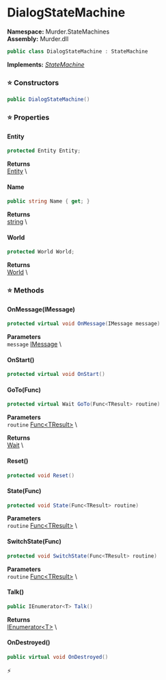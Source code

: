# DialogStateMachine

**Namespace:** Murder.StateMachines \
**Assembly:** Murder.dll

```csharp
public class DialogStateMachine : StateMachine
```

**Implements:** _[StateMachine](/Bang/StateMachines/StateMachine.html)_

### ⭐ Constructors
```csharp
public DialogStateMachine()
```

### ⭐ Properties
#### Entity
```csharp
protected Entity Entity;
```

**Returns** \
[Entity](/Bang/Entities/Entity.html) \
#### Name
```csharp
public string Name { get; }
```

**Returns** \
[string](https://learn.microsoft.com/en-us/dotnet/api/System.String?view=net-7.0) \
#### World
```csharp
protected World World;
```

**Returns** \
[World](/Bang/World.html) \
### ⭐ Methods
#### OnMessage(IMessage)
```csharp
protected virtual void OnMessage(IMessage message)
```

**Parameters** \
`message` [IMessage](/Bang/Components/IMessage.html) \

#### OnStart()
```csharp
protected virtual void OnStart()
```

#### GoTo(Func<TResult>)
```csharp
protected virtual Wait GoTo(Func<TResult> routine)
```

**Parameters** \
`routine` [Func\<TResult\>](https://learn.microsoft.com/en-us/dotnet/api/System.Func-1?view=net-7.0) \

**Returns** \
[Wait](/Bang/StateMachines/Wait.html) \

#### Reset()
```csharp
protected void Reset()
```

#### State(Func<TResult>)
```csharp
protected void State(Func<TResult> routine)
```

**Parameters** \
`routine` [Func\<TResult\>](https://learn.microsoft.com/en-us/dotnet/api/System.Func-1?view=net-7.0) \

#### SwitchState(Func<TResult>)
```csharp
protected void SwitchState(Func<TResult> routine)
```

**Parameters** \
`routine` [Func\<TResult\>](https://learn.microsoft.com/en-us/dotnet/api/System.Func-1?view=net-7.0) \

#### Talk()
```csharp
public IEnumerator<T> Talk()
```

**Returns** \
[IEnumerator\<T\>](https://learn.microsoft.com/en-us/dotnet/api/System.Collections.Generic.IEnumerator-1?view=net-7.0) \

#### OnDestroyed()
```csharp
public virtual void OnDestroyed()
```



⚡